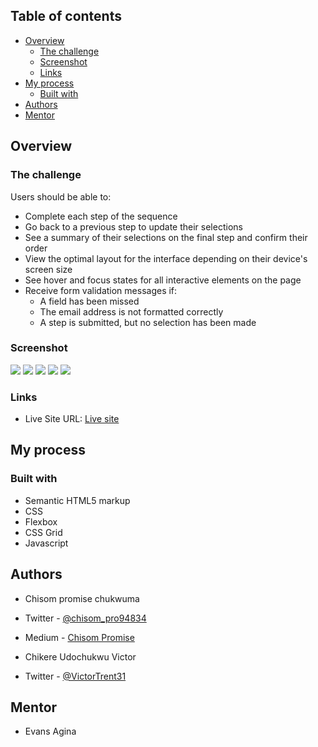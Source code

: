 ## Table of contents

- [Overview](#overview)
  - [The challenge](#the-challenge)
  - [Screenshot](#screenshot)
  - [Links](#links)
- [My process](#my-process)
  - [Built with](#built-with)
- [Authors](#authors)
- [Mentor](#mentor)

## Overview

### The challenge

Users should be able to:

- Complete each step of the sequence
- Go back to a previous step to update their selections
- See a summary of their selections on the final step and confirm their order
- View the optimal layout for the interface depending on their device's screen size
- See hover and focus states for all interactive elements on the page
- Receive form validation messages if:
  - A field has been missed
  - The email address is not formatted correctly
  - A step is submitted, but no selection has been made

### Screenshot

![](./public/Screenshot%202024-01-01%20at%208.38.50%E2%80%AFPM.png)
![](./public/Screenshot%202024-01-01%20at%208.39.12%E2%80%AFPM.png)
![](./public/Screenshot%202024-01-01%20at%208.39.24%E2%80%AFPM.png)
![](./public/Screenshot%202024-01-01%20at%208.39.31%E2%80%AFPM.png)
![](./public/Screenshot%202024-01-01%20at%208.39.37%E2%80%AFPM.png)

### Links

- Live Site URL: [Live site](https://your-live-site-url.com)

## My process

### Built with

- Semantic HTML5 markup
- CSS
- Flexbox
- CSS Grid
- Javascript

## Authors

- Chisom promise chukwuma
- Twitter - [@chisom_pro94834](https://x.com/chisom_pro94834?s=21&t=bWk1oqTGCaebrfKnh9Z-eA)
- Medium - [Chisom Promise](https://medium.com/@sommypromise5400)

- Chikere Udochukwu Victor
- Twitter - [@VictorTrent31](https://x.com/victortrent31?s=21&t=bWk1oqTGCaebrfKnh9Z-eA)

## Mentor

- Evans Agina
